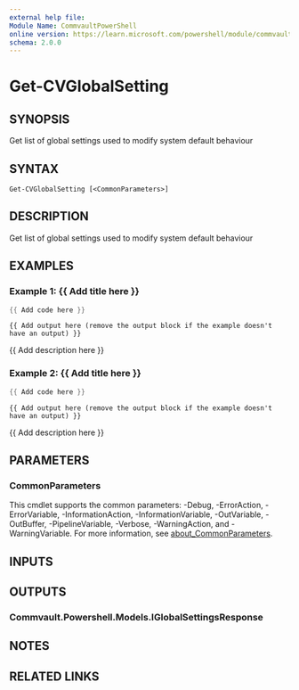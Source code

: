 ```yaml
---
external help file:
Module Name: CommvaultPowerShell
online version: https://learn.microsoft.com/powershell/module/commvaultpowershell/get-cvglobalsetting
schema: 2.0.0
---
```


# Get-CVGlobalSetting

## SYNOPSIS
Get list of global settings used to modify system default behaviour

## SYNTAX

```
Get-CVGlobalSetting [<CommonParameters>]
```

## DESCRIPTION
Get list of global settings used to modify system default behaviour

## EXAMPLES

### Example 1: {{ Add title here }}
```powershell
{{ Add code here }}
```

```output
{{ Add output here (remove the output block if the example doesn't have an output) }}
```

{{ Add description here }}

### Example 2: {{ Add title here }}
```powershell
{{ Add code here }}
```

```output
{{ Add output here (remove the output block if the example doesn't have an output) }}
```

{{ Add description here }}

## PARAMETERS

### CommonParameters
This cmdlet supports the common parameters: -Debug, -ErrorAction, -ErrorVariable, -InformationAction, -InformationVariable, -OutVariable, -OutBuffer, -PipelineVariable, -Verbose, -WarningAction, and -WarningVariable. For more information, see [about_CommonParameters](http://go.microsoft.com/fwlink/?LinkID=113216).

## INPUTS

## OUTPUTS

### Commvault.Powershell.Models.IGlobalSettingsResponse

## NOTES

## RELATED LINKS

